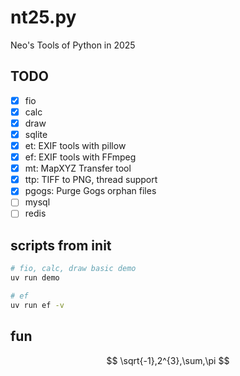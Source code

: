 # nt25.py

Neo's Tools of Python in 2025

## TODO

- [x] fio
- [x] calc
- [x] draw
- [x] sqlite
- [x] et: EXIF tools with pillow
- [x] ef: EXIF tools with FFmpeg
- [x] mt: MapXYZ Transfer tool
- [x] ttp: TIFF to PNG, thread support
- [x] pgogs: Purge Gogs orphan files
- [ ] mysql
- [ ] redis

## scripts from init

```sh
# fio, calc, draw basic demo
uv run demo

# ef
uv run ef -v
```

## fun

$$
\sqrt{-1},2^{3},\sum,\pi
$$
